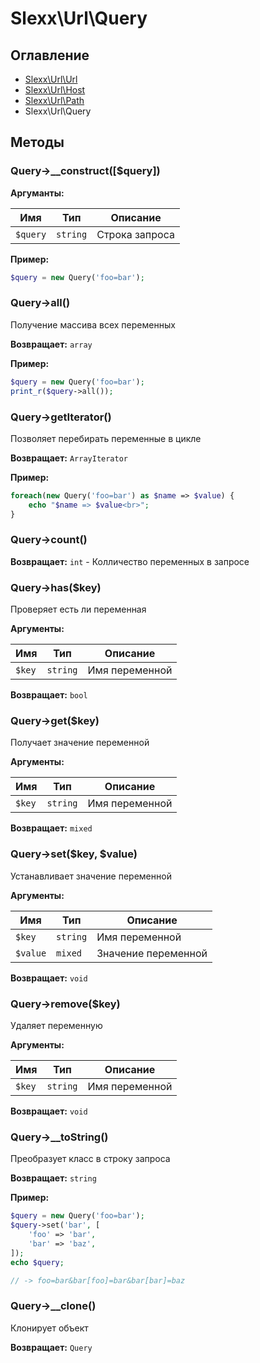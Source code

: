 Slexx\Url\Query
============================================

Оглавление
--------------------------------------------

* [Slexx\Url\Url](https://github.com/slexx1234/url/blob/master/docs/Url.md)
* [Slexx\Url\Host](https://github.com/slexx1234/url/blob/master/docs/Host.md)
* [Slexx\Url\Path](https://github.com/slexx1234/url/blob/master/docs/Path.md)
* Slexx\Url\Query

Методы
--------------------------------------------

### Query->__construct([$query])

**Аргуманты:**

| Имя      | Тип      | Описание       |
| -------- | -------- | -------------- |
| `$query` | `string` | Строка запроса |

**Пример:**

```php
$query = new Query('foo=bar');
```

### Query->all()

Получение массива всех переменных

**Возвращает:** `array`

**Пример:**

```php
$query = new Query('foo=bar');
print_r($query->all());
```

### Query->getIterator()

Позволяет перебирать переменные в цикле

**Возвращает:** `ArrayIterator`

**Пример:**

```php
foreach(new Query('foo=bar') as $name => $value) {
    echo "$name => $value<br>";
}
```

### Query->count()

**Возвращает:** `int` - Колличество переменных в запросе

### Query->has($key)

Проверяет есть ли переменная

**Аргументы:**

| Имя    | Тип      | Описание       |
| ------ | -------- | -------------- |
| `$key` | `string` | Имя переменной |

**Возвращает:** `bool`

### Query->get($key)

Получает значение переменной

**Аргументы:**

| Имя    | Тип      | Описание       |
| ------ | -------- | -------------- |
| `$key` | `string` | Имя переменной |

**Возвращает:** `mixed`

### Query->set($key, $value)

Устанавливает значение переменной

**Аргументы:**

| Имя      | Тип      | Описание            |
| -------- | -------- | ------------------- |
| `$key`   | `string` | Имя переменной      |
| `$value` | `mixed`  | Значение переменной |

**Возвращает:** `void`

### Query->remove($key)

Удаляет переменную

**Аргументы:**

| Имя    | Тип      | Описание       |
| ------ | -------- | -------------- |
| `$key` | `string` | Имя переменной |

**Возвращает:** `void`

### Query->__toString()

Преобразует класс в строку запроса

**Возвращает:** `string`

**Пример:**
```php
$query = new Query('foo=bar');
$query->set('bar', [
    'foo' => 'bar',
    'bar' => 'baz',
]);
echo $query; 

// -> foo=bar&bar[foo]=bar&bar[bar]=baz
```

### Query->__clone()

Клонирует объект

**Возвращает:** `Query`
